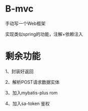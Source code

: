 # B-mvc
手动写一个Web框架

实现类似spring的功能，注解+依赖注入


# 剩余功能
1、封装好返回

2、解析POST请求数据实体

3、加入mybatis-plus rom

4、加入sa-token 鉴权
